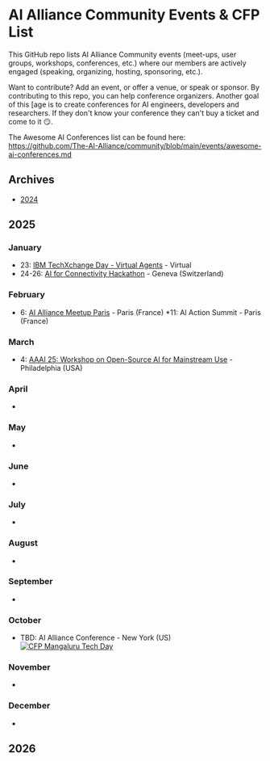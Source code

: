 # AI Alliance Community Events & CFP List

This GitHub repo lists AI Alliance Community events (meet-ups, user groups, workshops, conferences, etc.) where our members are actively engaged (speaking, organizing, hosting, sponsoring, etc.). 

Want to contribute? Add an event, or offer a venue, or speak or sponsor.  By contributing to this repo, you can help conference organizers. Another goal of this [age is to create conferences for AI engineers, developers and researchers.
If they don't know your conference they can't buy a ticket and come to it 😏.

The Awesome AI Conferences list can be found here: https://github.com/The-AI-Alliance/community/blob/main/events/awesome-ai-conferences.md

## Archives

* [2024](archives/2024.md)

## 2025

### January

* 23: [IBM TechXchange Day - Virtual Agents](https://ibmtechxchange-virtual-agents.bemyapp.com) - Virtual
* 24-26: [AI for Connectivity Hackathon](https://lablab.ai/event/ai-for-connectivity-hackathon) - Geneva (Switzerland)


### February

* 6: [AI Alliance Meetup Paris](https://lu.ma/vejv8xcx) - Paris (France) 
*11: AI Action Summit - Paris (France)

### March
* 4: [AAAI 25: Workshop on Open-Source AI for Mainstream Use](https://the-ai-alliance.github.io/AAAI-25-Workshop-on-Open-Source-AI-for-Mainstream-Use/#aaai-25-workshop-on-open-source-ai-for-mainstream-use) - Philadelphia (USA) 

### April
*

### May
*

### June
*

### July
*

### August
*

### September
*

### October
* TBD: AI Alliance Conference - New York (US) <a href="https://sessionize.com/techmang/"><img alt="CFP Mangaluru Tech Day" src="https://img.shields.io/static/v1?label=CFP&message=until%2026-January-2025&color=red"></a>

### November
*

### December
*

## 2026

